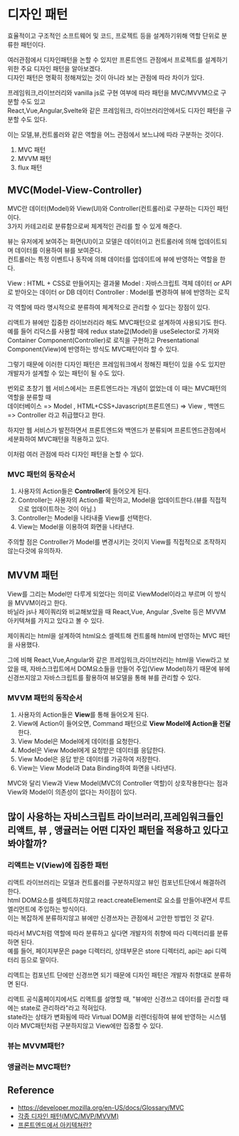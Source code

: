 # 디자인 패턴

효율적이고 구조적인 소프트웨어 및 코드, 프로젝트 등을 설계하기위해 역할 단위로 분류한 패턴이다.

여러관점에서 디자인패턴을 논할 수 있지만 프론트엔드 관점에서 프로젝트를 설계하기 위한 주요 디자인 패턴을 알아보겠다.  
디자인 패턴은 명확히 정해져있는 것이 아니라 보는 관점에 따라 차이가 있다.

프레임워크,라이브러리와 vanilla js로 구현 여부에 따라 패턴을 MVC/MVVM으로 구분할 수도 있고  
React,Vue,Angular,Svelte와 같은 프레임워크, 라이브러리안에서도 디자인 패턴을 구분할 수도 있다.

이는 모델,뷰,컨트롤러와 같은 역할을 어느 관점에서 보느냐에 따라 구분하는 것이다.

1. MVC 패턴
2. MVVM 패턴
3. flux 패턴

## MVC(Model-View-Controller)

MVC란 데이터(Model)와 View(UI)와 Controller(컨트롤러)로 구분하는 디자인 패턴이다.  
3가지 카테고리로 분류함으로써 체계적인 관리를 할 수 있게 해준다.

뷰는 유저에게 보여주는 화면(UI)이고 모델은 데이터이고 컨트롤러에 의해 업데이트되며 데이터를 이용하여 뷰를 보여준다.  
컨트롤러는 특정 이벤트나 동작에 의해 데이터를 업데이트에 뷰에 반영하는 역할을 한다.

View : HTML + CSS로 만들어지는 결과물
Model : 자바스크립트 객체 데이터 or API로 받아오는 데이터 or DB 데이터
Controller : Model를 변경하여 뷰에 반영하는 로직

각 역할에 따라 명시적으로 분류하여 체계적으로 관리할 수 있다는 장점이 있다.

리액트가 뷰에만 집중한 라이브러리라 해도 MVC패턴으로 설계하여 사용되기도 한다.  
예를 들어 리덕스를 사용할 때에 redux state값(Model)을 useSelector로 가져와 Container Component(Controller)로 로직을 구현하고 Presentational Component(View)에 반영하는 방식도 MVC패턴이라 할 수 있다.

그렇기 때문에 이러한 디자인 패턴은 프레임워크에서 정해진 패턴이 있을 수도 있지만 개발자가 설계할 수 있는 패턴이 될 수도 있다.

번외로 초창기 웹 서비스에서는 프론트엔드라는 개념이 없었는데 이 때는 MVC패턴의 역할을 분류할 때  
데이터베이스 => Model , HTML+CSS+Javascript(프론트엔드) => View , 백엔드 => Controller 라고 취급했다고 한다.

하지만 웹 서비스가 발전하면서 프론트엔드와 백엔드가 분류되며 프론트엔드관점에서  
세분화하여 MVC패턴을 적용하고 있다.

이처럼 여러 관점에 따라 디자인 패턴을 논할 수 있다.

### MVC 패턴의 동작순서

1. 사용자의 Action들은 **Controller**에 들어오게 된다.
2. Controller는 사용자의 Action를 확인하고, Model을 업데이트한다.(뷰를 직접적으로 업데이트하는 것이 아님.)
3. Controller는 Model을 나타내줄 View를 선택한다.
4. View는 Model을 이용하여 화면을 나타낸다.

주의할 점은 Controller가 Model를 변경시키는 것이지 View를 직접적으로 조작하지 않는다것에 유의하자.

## MVVM 패턴

View를 그리는 Model만 다루게 되었다는 의미로 ViewModel이라고 부르며 이 방식을 MVVM이라고 한다.  
바닐라 js나 제이쿼리와 비교해보았을 때 React,Vue, Angular ,Svelte 등은 MVVM 아키텍쳐를 가지고 있다고 볼 수 있다.

제이쿼리는 html을 설계하여 html요소 셀렉트해 컨트롤해 html에 반영하는 MVC 패턴을 사용했다.

그에 비해 React,Vue,Angular와 같은 프레임워크,라이브러리는 html을 View라고 보았을 때,
자바스크립트에서 DOM요소들을 만들어 주입(View Model)하기 때문에 뷰에 신경쓰지않고 자바스크립트를 활용하여 뷰모델을 통해 뷰를 관리할 수 있다.

### MVVM 패턴의 동작순서

1. 사용자의 Action들은 **View**를 통해 들어오게 된다.
2. View에 Action이 들어오면, Command 패턴으로 **View Model에 Action을 전달**한다.
3. View Model은 Model에게 데이터를 요청한다.
4. Model은 View Model에게 요청받은 데이터를 응답한다.
5. View Model은 응답 받은 데이터를 가공하여 저장한다.
6. View는 View Model과 Data Binding하여 화면을 나타낸다.

MVC와 달리 View과 View Model(MVC의 Controller 역할)이 상호작용한다는 점과 View와 Model이 의존성이 없다는 차이점이 있다.

## 많이 사용하는 자비스크립트 라이브러리,프레임워크들인 리액트, 뷰 , 앵귤러는 어떤 디자인 패턴을 적용하고 있다고 봐야할까?

### 리액트는 V(View)에 집중한 패턴

리액트 라이브러리는 모델과 컨트롤러를 구분하지않고 뷰인 컴포넌트단에서 해결하려한다.  
html DOM요소를 셀렉트하지않고 react.createElement로 요소를 만들어내면서 루트 엘리먼트에 주입하는 방식이다.  
이는 복잡하게 분류하지않고 뷰에만 신경쓰자는 관점에서 고안한 방법인 것 같다.

따라서 MVC처럼 역할에 따라 분류하고 싶다면 개발자의 취향에 따라 디렉터리를 분류하면 된다.  
예를 들어, 페이지부문은 page 디렉터리, 상태부문은 store 디렉터리, api는 api 디렉터리 등으로 말이다.

리액트는 컴포넌트 단에만 신경쓰면 되기 때문에 디자인 패턴은 개발자 취향대로 분류하면 된다.

리액트 공식홈페이지에서도 리액트를 설명할 때, "뷰에만 신경쓰고 데이터를 관리할 때에는 state로 관리하라"라고 적혀있다.  
state라는 상태가 변화됨에 따라 Virtual DOM을 리렌더링하여 뷰에 반영하는 시스템이라 MVC패턴처럼 구분하지않고 View에만 집중할 수 있다.

### 뷰는 MVVM패턴?

### 앵귤러는 MVC패턴?

## Reference

- https://developer.mozilla.org/en-US/docs/Glossary/MVC
- [각종 디자인 패턴(MVC/MVP/MVVM)](https://beomy.tistory.com/43)
- [프론트엔드에서 아키텍쳐란?](https://velog.io/@teo/%ED%94%84%EB%A1%A0%ED%8A%B8%EC%97%94%EB%93%9C%EC%97%90%EC%84%9C-MV-%EC%95%84%ED%82%A4%ED%85%8D%EC%B3%90%EB%9E%80-%EB%AC%B4%EC%97%87%EC%9D%B8%EA%B0%80%EC%9A%94)
